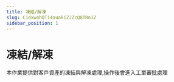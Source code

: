 ```yaml
---
title: 凍結/解凍
slug: C1dxw4hQTi4auakiZJZcQ8TRn1Z
sidebar_position: 1
---
```



# 凍結/解凍

本作業提供對客戶資產的凍結與解凍處理,操作後會進入工單審批處理

